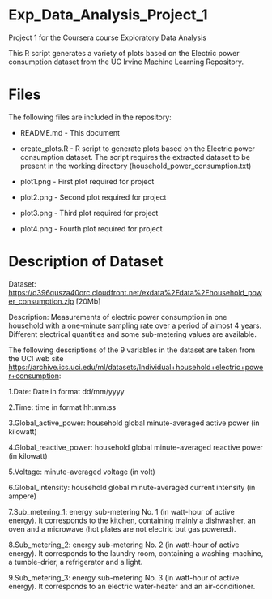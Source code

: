 # Exp_Data_Analysis_Project_1
Project 1 for the Coursera course Exploratory Data Analysis

This R script generates a variety of plots based on the Electric power consumption dataset from the UC Irvine Machine Learning Repository.

# Files

The following files are included in the repository:

- README.md - This document

- create_plots.R - R script to generate plots based on the Electric power consumption dataset. The script requires the extracted dataset to be present in the working directory (household_power_consumption.txt)

- plot1.png - First plot required for project

- plot2.png - Second plot required for project

- plot3.png - Third plot required for project

- plot4.png - Fourth plot required for project


# Description of Dataset

Dataset: https://d396qusza40orc.cloudfront.net/exdata%2Fdata%2Fhousehold_power_consumption.zip [20Mb]


Description: Measurements of electric power consumption in one household with a one-minute sampling rate over a period of almost 4 years. Different electrical quantities and some sub-metering values are available.


The following descriptions of the 9 variables in the dataset are taken from the UCI web site https://archive.ics.uci.edu/ml/datasets/Individual+household+electric+power+consumption:
	
1.Date: Date in format dd/mm/yyyy 

2.Time: time in format hh:mm:ss 

3.Global_active_power: household global minute-averaged active power (in kilowatt) 

4.Global_reactive_power: household global minute-averaged reactive power (in kilowatt) 

5.Voltage: minute-averaged voltage (in volt) 

6.Global_intensity: household global minute-averaged current intensity (in ampere) 

7.Sub_metering_1: energy sub-metering No. 1 (in watt-hour of active energy). It corresponds to the kitchen, containing mainly a dishwasher, an oven and a microwave (hot plates are not electric but gas powered). 

8.Sub_metering_2: energy sub-metering No. 2 (in watt-hour of active energy). It corresponds to the laundry room, containing a washing-machine, a tumble-drier, a refrigerator and a light. 

9.Sub_metering_3: energy sub-metering No. 3 (in watt-hour of active energy). It corresponds to an electric water-heater and an air-conditioner.
